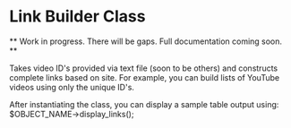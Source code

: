 # Link Builder Class

** Work in progress. There will be gaps. Full documentation coming soon. **

Takes video ID's provided via text file (soon to be others) and constructs complete links based on site. For example, you can build lists of YouTube videos using only the unique ID's.

After instantiating the class, you can display a sample table output using:
	$OBJECT_NAME->display_links();